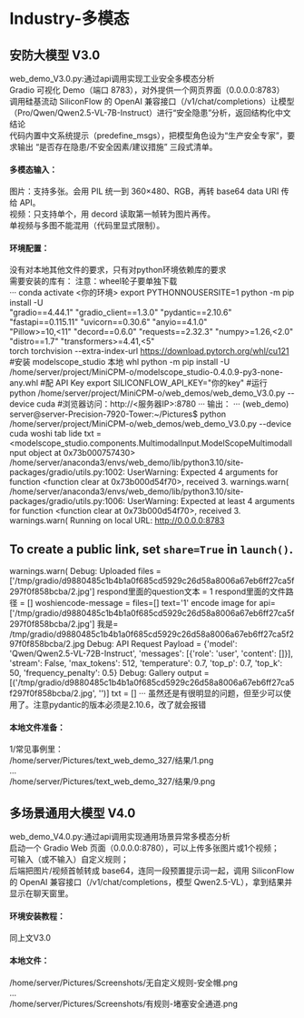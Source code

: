 # Industry-多模态
## 安防大模型 V3.0  
web_demo_V3.0.py:通过api调用实现工业安全多模态分析  
Gradio 可视化 Demo（端口 8783），对外提供一个网页界面（0.0.0.0:8783）  
调用硅基流动 SiliconFlow 的 OpenAI 兼容接口（/v1/chat/completions）让模型（Pro/Qwen/Qwen2.5-VL-7B-Instruct）进行“安全隐患”分析，返回结构化中文结论  
代码内置中文系统提示（predefine_msgs），把模型角色设为“生产安全专家”，要求输出 “是否存在隐患/不安全因素/建议措施” 三段式清单。  

#### 多模态输入：  
图片：支持多张。会用 PIL 统一到 360×480、RGB，再转 base64 data URI 传给 API。<br>
视频：只支持单个，用 decord 读取第一帧转为图片再传。<br>
单视频与多图不能混用（代码里显式限制）。<br>
#### 环境配置：
没有对本地其他文件的要求，只有对python环境依赖库的要求<br>
需要安装的库有：
注意：wheel轮子要单独下载<br>
···
conda activate <你的环境>
export PYTHONNOUSERSITE=1
python -m pip install -U \
  "gradio==4.44.1" "gradio_client==1.3.0" "pydantic==2.10.6" "fastapi==0.115.11" "uvicorn==0.30.6" "anyio==4.1.0" \
  "Pillow>=10,<11" "decord==0.6.0" "requests==2.32.3" "numpy>=1.26,<2.0" "distro==1.7" "transformers>=4.41,<5" \
  torch torchvision --extra-index-url https://download.pytorch.org/whl/cu121
#安装 modelscope_studio 本地 whl
python -m pip install -U /home/server/project/MiniCPM-o/modelscope_studio-0.4.0.9-py3-none-any.whl
#配 API Key
export SILICONFLOW_API_KEY="你的key"
#运行
python /home/server/project/MiniCPM-o/web_demos/web_demo_V3.0.py --device cuda
#浏览器访问：http://<服务器IP>:8780
···
输出：
···
(web_demo) server@server-Precision-7920-Tower:~/Pictures$ python /home/server/project/MiniCPM-o/web_demos/web_demo_V3.0.py --device cuda
woshi tab lide txt = <modelscope_studio.components.MultimodalInput.ModelScopeMultimodalInput object at 0x73b000757430>
/home/server/anaconda3/envs/web_demo/lib/python3.10/site-packages/gradio/utils.py:1002: UserWarning: Expected 4 arguments for function <function clear at 0x73b000d54f70>, received 3.
  warnings.warn(
/home/server/anaconda3/envs/web_demo/lib/python3.10/site-packages/gradio/utils.py:1006: UserWarning: Expected at least 4 arguments for function <function clear at 0x73b000d54f70>, received 3.
  warnings.warn(
Running on local URL:  http://0.0.0.0:8783

To create a public link, set `share=True` in `launch()`. 
--------
  warnings.warn(
Debug: Uploaded files = ['/tmp/gradio/d9880485c1b4b1a0f685cd5929c26d58a8006a67eb6ff27ca5f297f0f858bcba/2.jpg']
respond里面的question文本 = 1
respond里面的文件路径 = []
woshiencode-message =  files=[] text='1'
encode image for api= ['/tmp/gradio/d9880485c1b4b1a0f685cd5929c26d58a8006a67eb6ff27ca5f297f0f858bcba/2.jpg']
我是= /tmp/gradio/d9880485c1b4b1a0f685cd5929c26d58a8006a67eb6ff27ca5f297f0f858bcba/2.jpg
Debug: API Request Payload = {'model': 'Qwen/Qwen2.5-VL-72B-Instruct', 'messages': [{'role': 'user', 'content': []}], 'stream': False, 'max_tokens': 512, 'temperature': 0.7, 'top_p': 0.7, 'top_k': 50, 'frequency_penalty': 0.5}
Debug: Gallery output = [('/tmp/gradio/d9880485c1b4b1a0f685cd5929c26d58a8006a67eb6ff27ca5f297f0f858bcba/2.jpg', '')]
txt =  []
···
虽然还是有很明显的问题，但至少可以使用了。注意pydantic的版本必须是2.10.6，改了就会报错

#### 本地文件准备：
1/常见事例里：<br>
/home/server/Pictures/text_web_demo_327/结果/1.png<br>
...<br>
/home/server/Pictures/text_web_demo_327/结果/9.png<br>

## 多场景通用大模型 V4.0 
web_demo_V4.0.py:通过api调用实现通用场景异常多模态分析<br>
启动一个 Gradio Web 页面（0.0.0.0:8780），可以上传多张图片或1个视频；<br>
可输入（或不输入）自定义规则；<br>
后端把图片/视频首帧转成 base64，连同一段预置提示词一起，调用 SiliconFlow 的 OpenAI 兼容接口（/v1/chat/completions，模型 Qwen2.5-VL），拿到结果并显示在聊天窗里。<br>
#### 环境安装教程：
同上文V3.0
#### 本地文件：
/home/server/Pictures/Screenshots/无自定义规则-安全帽.png<br>
...<br>
/home/server/Pictures/Screenshots/有规则-堵塞安全通道.png<br> 
